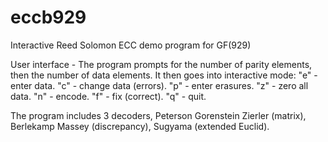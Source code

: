 # eccb929
Interactive Reed Solomon ECC demo program for GF(929)

User interface - The program prompts for the number of parity elements,
then the number of data elements. It then goes into interactive
mode: "e" - enter data. "c" - change data (errors). "p" - enter erasures.
"z" - zero all data. "n" - encode. "f" - fix (correct). "q" - quit.

The program includes 3 decoders, Peterson Gorenstein Zierler (matrix),
Berlekamp Massey (discrepancy), Sugyama (extended Euclid).
